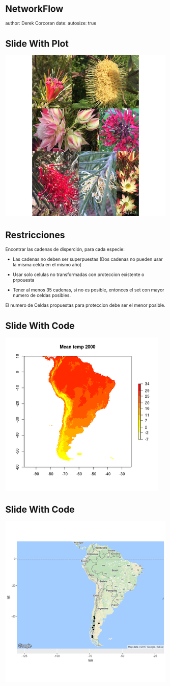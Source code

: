 NetworkFlow
========================================================
author: Derek Corcoran
date: 
autosize: true

Slide With Plot
========================================================

![plot of chunk unnamed-chunk-1](NetworkFlow-figure/unnamed-chunk-1-1.png)

Restricciones
========================================================

Encontrar las cadenas de disperción, para cada especie:

- Las cadenas no deben ser superpuestas (Dos cadenas no pueden usar la misma celda en el mismo año)
- Usar solo celulas no transformadas con proteccion existente o prpouesta 

- Tener al menos 35 cadenas, si no es posible, entonces el set con mayor numero de celdas posibles.


El numero de Celdas propuestas para proteccion debe ser el menor posible.

Slide With Code
========================================================


![gif](Mean_temp.gif)

Slide With Code
========================================================

![plot of chunk unnamed-chunk-2](NetworkFlow-figure/unnamed-chunk-2-1.png)
